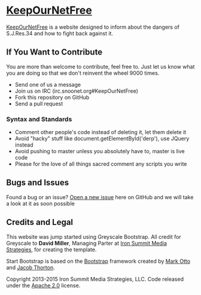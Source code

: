 # [KeepOurNetFree](http://keepournetfree.org/)

[KeepOurNetFree](http://keepournetfree.org/) is a website designed to inform about the dangers of S.J.Res.34 and how to fight back against it.

## If You Want to Contribute

You are more than welcome to contribute, feel free to.  Just let us know what you are doing so that we don't reinvent the wheel 9000 times.
* Send one of us a message
* Join us on IRC (irc.snoonet.org#KeepOurNetFree)
* Fork this repository on GitHub
* Send a pull request

### Syntax and Standards
* Comment other people's code instead of deleting it, let them delete it
* Avoid "hacky" stuff like document.getElementById('derp'), use JQuery instead
* Avoid pushing to master unless you absolutely have to, master is live code
* Please for the love of all things sacred comment any scripts you write

## Bugs and Issues

Found a bug or an issue? [Open a new issue](https://github.com/KeepOurNetFree/keepournetfree.github.io/issues) here on GitHub and we will take a look at it as soon possible

## Credits and Legal

This website was jump started using Greyscale Bootstrap.  All credit for Greyscale to **David Miller**, Managing Parter at [Iron Summit Media Strategies](http://www.ironsummitmedia.com/), for creating the template.

Start Bootstrap is based on the [Bootstrap](http://getbootstrap.com/) framework created by [Mark Otto](https://twitter.com/mdo) and [Jacob Thorton](https://twitter.com/fat).

Copyright 2013-2015 Iron Summit Media Strategies, LLC. Code released under the [Apache 2.0](https://github.com/IronSummitMedia/startbootstrap-grayscale/blob/gh-pages/LICENSE) license.
